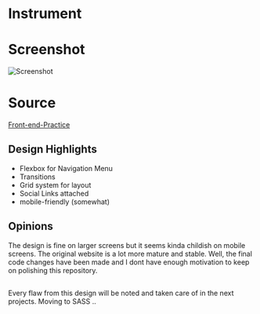 # Instrument

# Screenshot
![Screenshot](/screenshot/screenshot-large-updated.png)

# Source
[Front-end-Practice](https://www.frontendpractice.com/projects/instrument)

## Design Highlights
* Flexbox for Navigation Menu
* Transitions
* Grid system for layout
* Social Links attached
* mobile-friendly (somewhat)

## Opinions
The design is fine on larger screens but it seems kinda childish on mobile screens. The original website is a lot more mature and stable.
Well, the final code changes have been made and I dont have enough motivation to keep on polishing this repository.

##
Every flaw from this design will be noted and taken care of in the next projects.
Moving to SASS ..
